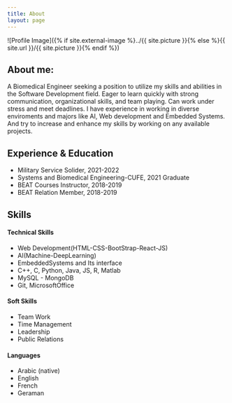 ```yaml
---
title: About
layout: page
---
```

![Profile Image]({% if site.external-image %}../{{ site.picture }}{% else %}{{ site.url }}/{{ site.picture }}{% endif %})

<h2>About me:</h2>

<p>A Biomedical Engineer seeking a position to utilize my skills and abilities in the Software Development field. Eager to learn quickly with strong communication, organizational skills, and team playing. Can work under stress and meet deadlines. I have experience in working in diverse enviroments and majors like AI, Web development and Embedded Systems. And try to increase and enhance my skills by working on any available projects.</p>

<h2>Experience & Education</h2>

<ul class="skill-list">
	<li>Military Service Solider, 2021-2022</li>
	<li>Systems and Biomedical Engineering-CUFE, 2021 Graduate </li>
	<li>BEAT Courses Instructor, 2018-2019</li>
	<li>BEAT Relation Member, 2018-2019</li>
</ul>

<h2>Skills</h2>

<h4>Technical Skills</h4>
<ul class="skill-list">
	<li>Web Development(HTML-CSS-BootStrap-React-JS)</li>
	<li>AI(Machine-DeepLearning)</li>
	<li>EmbeddedSystems and Its interface</li>
	<li>C++, C, Python, Java, JS, R, Matlab</li>
	<li>MySQL - MongoDB</li>
	<li>Git, MicrosoftOffice</li>
</ul>
<h4>Soft Skills</h4>
<ul class="skill-list">
	<li>Team Work</li>
	<li>Time Management</li>
	<li>Leadership</li>
	<li>Public Relations</li>
</ul>
<h4>Languages</h4>
<ul class="skill-list">
	<li>Arabic (native)</li>
	<li>English</li>
	<li>French</li>
	<li>Geraman</li>
</ul>
